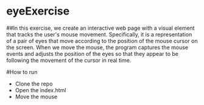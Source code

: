 # eyeExercise
##In this exercise, we create an interactive web page with a visual element that tracks the user's mouse movement. Specifically, it is a representation of a pair of eyes that move according to the position of the mouse cursor on the screen. When we move the mouse, the program captures the mouse events and adjusts the position of the eyes so that they appear to be following the movement of the cursor in real time.

#How to run
- Clone the repo
- Open the index.html
- Move the mouse
